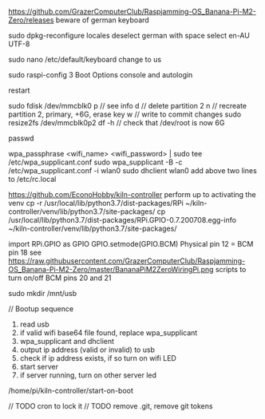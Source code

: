 https://github.com/GrazerComputerClub/Raspjamming-OS_Banana-Pi-M2-Zero/releases
beware of german keyboard

sudo dpkg-reconfigure locales
deselect german with space
select en-AU UTF-8

sudo nano /etc/default/keyboard
change to us

sudo raspi-config
3 Boot Options
console and autologin

restart

sudo fdisk /dev/mmcblk0
p // see info
d // delete partition 2
n // recreate partition 2, primary, +6G, erase key
w // write to commit changes
sudo resize2fs /dev/mmcblk0p2
df -h // check that /dev/root is now 6G

passwd

wpa_passphrase <wifi_name> <wifi_password> | sudo tee /etc/wpa_supplicant.conf
sudo wpa_supplicant -B -c /etc/wpa_supplicant.conf -i wlan0
sudo dhclient wlan0
add above two lines to /etc/rc.local

https://github.com/EconoHobby/kiln-controller
perform up to activating the venv
cp -r /usr/local/lib/python3.7/dist-packages/RPi ~/kiln-controller/venv/lib/python3.7/site-packages/
cp /usr/local/lib/python3.7/dist-packages/RPi.GPIO-0.7.200708.egg-info ~/kiln-controller/venv/lib/python3.7/site-packages/

import RPi.GPIO as GPIO
GPIO.setmode(GPIO.BCM)
Physical pin 12 = BCM pin 18
see https://raw.githubusercontent.com/GrazerComputerClub/Raspjamming-OS_Banana-Pi-M2-Zero/master/BananaPiM2ZeroWiringPi.png
scripts to turn on/off BCM pins 20 and 21

sudo mkdir /mnt/usb


// Bootup sequence
1. read usb
2. if valid wifi base64 file found, replace wpa_supplicant
3. wpa_supplicant and dhclient
4. output ip address (valid or invalid) to usb
5. check if ip address exists, if so turn on wifi LED
6. start server
7. if server running, turn on other server led

/home/pi/kiln-controller/start-on-boot

// TODO cron to lock it
// TODO remove .git, remove git tokens